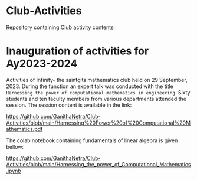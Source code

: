 # Club-Activities
Repository containing Club activity contents

# Inauguration of activities for Ay2023-2024

Activities of Infinity- the saintgits mathematics club held on 29 September, 2023. During the function an expert talk was conducted  with the title `Harnessing the power of computational mathematics in engineering`. Sixty students and ten faculty members from various departments attended the session. The session content is available in the link:

<https://github.com/GanithaNetra/Club-Activities/blob/main/Harnessing%20Power%20of%20Computational%20Mathematics.pdf>

The colab notebook containing fundamentals of linear algebra is given bellow:

<https://github.com/GanithaNetra/Club-Activities/blob/main/Harnessing_the_power_of_Computational_Mathematics.ipynb>

